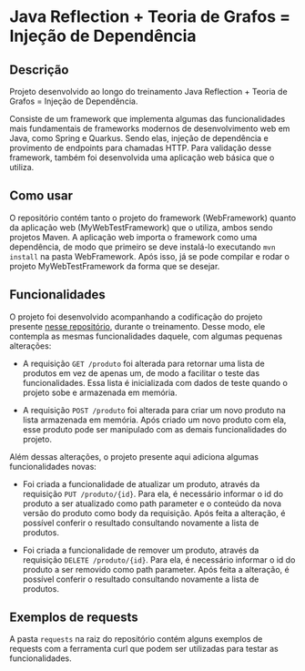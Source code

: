 # Java Reflection + Teoria de Grafos = Injeção de Dependência

## Descrição

Projeto desenvolvido ao longo do treinamento Java Reflection + Teoria de Grafos = Injeção de Dependência.

Consiste de um framework que implementa algumas das funcionalidades mais fundamentais de frameworks modernos de desenvolvimento web em Java, como Spring e Quarkus. Sendo elas, injeção de dependência e provimento de endpoints para chamadas HTTP. Para validação desse framework, também foi desenvolvida uma aplicação web básica que o utiliza.

## Como usar

O repositório contém tanto o projeto do framework (WebFramework) quanto da aplicação web (MyWebTestFramework) que o utiliza, ambos sendo projetos Maven. A aplicação web importa o framework como uma dependência, de modo que primeiro se deve instalá-lo executando `mvn install` na pasta WebFramework. Após isso, já se pode compilar e rodar o projeto MyWebTestFramework da forma que se desejar.

## Funcionalidades

O projeto foi desenvolvido acompanhando a codificação do projeto presente [nesse repositório](https://github.com/eduardohen1/treinamentoMinsaitJavaReflections), durante o treinamento. Desse modo, ele contempla as mesmas funcionalidades daquele, com algumas pequenas alterações:

- A requisição `GET /produto` foi alterada para retornar uma lista de produtos em vez de apenas um, de modo a facilitar o teste das funcionalidades. Essa lista é inicializada com dados de teste quando o projeto sobe e armazenada em memória.

- A requisição `POST /produto` foi alterada para criar um novo produto na lista armazenada em memória. Após criado um novo produto com ela, esse produto pode ser manipulado com as demais funcionalidades do projeto.

Além dessas alterações, o projeto presente aqui adiciona algumas funcionalidades novas:

- Foi criada a funcionalidade de atualizar um produto, através da requisição `PUT /produto/{id}`. Para ela, é necessário informar o id do produto a ser atualizado como path parameter e o conteúdo da nova versão do produto como body da requisição. Após feita a alteração, é possível conferir o resultado consultando novamente a lista de produtos.

- Foi criada a funcionalidade de remover um produto, através da requisição `DELETE /produto/{id}`. Para ela, é necessário informar o id do produto a ser removido como path parameter. Após feita a alteração, é possível conferir o resultado consultando novamente a lista de produtos.

## Exemplos de requests

A pasta `requests` na raiz do repositório contém alguns exemplos de requests com a ferramenta curl que podem ser utilizadas para testar as funcionalidades.